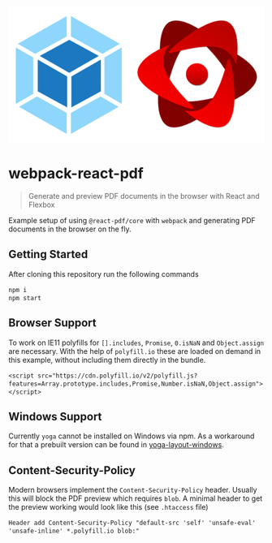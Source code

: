 <p align="center">
  <img src="https://raw.githubusercontent.com/naminho/webpack-react-pdf/master/src/logo.png" alt="webpack-react-pdf">
</p>

# webpack-react-pdf

> Generate and preview PDF documents in the browser with React and Flexbox

Example setup of using `@react-pdf/core` with `webpack` and generating PDF
documents in the browser on the fly.

## Getting Started

After cloning this repository run the following commands

```
npm i
npm start
```

## Browser Support

To work on IE11 polyfills for `[].includes`, `Promise`, `0.isNaN` and
`Object.assign` are necessary. With the help of `polyfill.io` these are loaded
on demand in this example, without including them directly in the bundle.

```
<script src="https://cdn.polyfill.io/v2/polyfill.js?features=Array.prototype.includes,Promise,Number.isNaN,Object.assign"></script>
```

## Windows Support

Currently `yoga` cannot be installed on Windows via npm. As a workaround for
that a prebuilt version can be found in
[yoga-layout-windows](https://github.com/naminho/yoga-layout-windows).

## Content-Security-Policy

Modern browsers implement the `Content-Security-Policy` header. Usually this
will block the PDF preview which requires `blob`. A minimal header to get the
preview working would look like this (see `.htaccess` file)

```
Header add Content-Security-Policy "default-src 'self' 'unsafe-eval' 'unsafe-inline' *.polyfill.io blob:"
```
